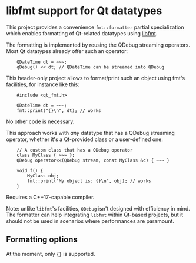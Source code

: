 # libfmt support for Qt datatypes

This project provides a convenience `fmt::formatter` partial
specialization which enables formatting of Qt-related datatypes using
[libfmt](https://github.com/fmtlib/fmt).

The formatting is implemented by reusing the QDebug streaming
operators. Most Qt datatypes already offer such an operator:

```
    QDateTime dt = ~~~;
    qDebug() << dt; // QDateTime can be streamed into QDebug
```

This header-only project allows to format/print such an object using
fmt's facilities, for instance like this:

```
    #include <qt_fmt.h>

    QDateTime dt = ~~~;
    fmt::print("{}\n", dt); // works
```

No other code is necessary.

This approach works with *any* datatype that has a QDebug streaming
operator, whether it's a Qt-provided class or a user-defined one:

```
    // A custom class that has a QDebug operator
    class MyClass { ~~~ };
    QDebug operator<<(QDebug stream, const MyClass &c) { ~~~ }

    void f() {
        MyClass obj;
        fmt::print("My object is: {}\n", obj); // works
    }
```


Requires a C++17-capable compiler.

Note: unlike `libfmt`'s facilities, `QDebug` isn't designed with
efficiency in mind. The formatter can help integrating `libfmt` within
Qt-based projects, but it should not be used in scenarios where
performances are paramount.


## Formatting options

At the moment, only `{}` is supported.


